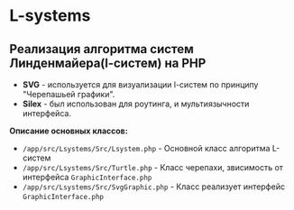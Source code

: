 L-systems
===========
Реализация алгоритма систем Линденмайера(l-систем) на PHP
---------------

* **SVG** - используется для визуализации l-систем по принципу "Черепашьей графики". 
* **Silex** - был использован для роутинга, и мультиязычности интерфейса.

**Описание основных классов:**
* `/app/src/Lsystems/Src/Lsystem.php` - Основной класс алгоритма L-систем
* `/app/src/Lsystems/Src/Turtle.php` - Класс черепахи, звисимость от интерфейса `GraphicInterface.php`
* `/app/src/Lsystems/Src/SvgGraphic.php` - Класс реализует интерфейс `GraphicInterface.php` 
